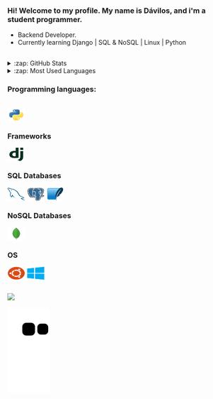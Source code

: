 ### Hi! Welcome to my profile. My name is Dávilos, and i'm a student programmer.

- Backend Developer.
- Currently learning Django | SQL & NoSQL | Linux | Python

##

<details>
  <summary>:zap: GitHub Stats</summary>
  
  <img align="left" alt="davilos' Github Stats " src="https://github-readme-stats-davilos.vercel.app/api?username=davilos&show_icons=true&theme=dark&include_all_commits=true&count_private=true"/>
  
</details>

<details>
  <summary>:zap: Most Used Languages</summary>
  
  <img align="left" alt="davilos' Most Used Languages " src="https://github-readme-stats-davilos.vercel.app/api/top-langs/?username=davilos&layout=compact&langs_count=7&theme=dark"/>
  
</details>
  
### Programming languages:
<div style="display: inline_block"><br>
  <img align="center" alt="Davilos-Python" height="30" width="40" src="https://raw.githubusercontent.com/devicons/devicon/master/icons/python/python-original.svg">
</div>

### Frameworks
<div style="display: inline_block">
  <img align="center" alt="Davilos-Django" height="30" width="40" src="https://raw.githubusercontent.com/devicons/devicon/master/icons/django/django-plain.svg">
</div>

### SQL Databases
<div style="display: inline_block">
  <img align="center" alt="Davilos-MySQL" height="30" width="40" src="https://raw.githubusercontent.com/devicons/devicon/master/icons/mysql/mysql-original.svg">
  <img align="center" alt="Davilos-PostgreSQL" height="30" width="40" src="https://raw.githubusercontent.com/devicons/devicon/master/icons/postgresql/postgresql-original.svg">
  <img align="center" alt="Davilos-SQLite" height="30" width="40" src="https://raw.githubusercontent.com/devicons/devicon/master/icons/sqlite/sqlite-original.svg">
</div>

### NoSQL Databases
<div style="display: inline_block">
  <img align="center" alt="Davilos-MongoDB" height="30" width="40" src="https://raw.githubusercontent.com/devicons/devicon/master/icons/mongodb/mongodb-original.svg">
</div>

### OS
<div style="display: inline_block">
  <img align="center" alt="Davilos-Linux" height="30" width="40" src="https://raw.githubusercontent.com/devicons/devicon/master/icons/ubuntu/ubuntu-plain.svg">
  <img align="center" alt="Davilos-Windows" height="30" width="40" src="https://raw.githubusercontent.com/devicons/devicon/master/icons/windows8/windows8-original.svg">
</div>
  
##
 
<div> 
  <a href = "https://www.linkedin.com/in/davilos-tavares-51a4a721a/"><img src = "https://img.shields.io/badge/LinkedIn-0077B5?style=for-the-badge&logo=linkedin&logoColor=white"></a>
</div>

  ![Snake animation](https://github.com/davilos/davilos/blob/output/github-contribution-grid-snake.svg)
